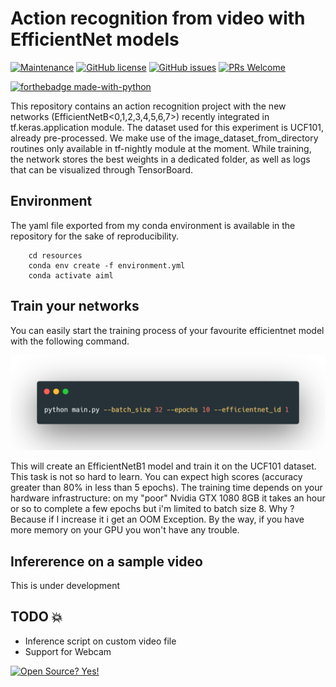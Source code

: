 # Action recognition from video with EfficientNet models
[![Maintenance](https://img.shields.io/badge/Maintained%3F-yes-green.svg)](https://GitHub.com/Naereen/StrapDown.js/graphs/commit-activity)  [![GitHub license](https://img.shields.io/github/license/Naereen/StrapDown.js.svg)](https://github.com/Naereen/StrapDown.js/blob/master/LICENSE)
[![GitHub issues](https://img.shields.io/github/issues/Naereen/StrapDown.js.svg)](https://GitHub.com/Naereen/StrapDown.js/issues/)
[![PRs Welcome](https://img.shields.io/badge/PRs-welcome-brightgreen.svg?style=flat-square)](http://makeapullrequest.com)

[![forthebadge made-with-python](http://ForTheBadge.com/images/badges/made-with-python.svg)](https://www.python.org/)


This repository contains an action recognition project with the new networks (EfficientNetB<0,1,2,3,4,5,6,7>) recently integrated in tf.keras.application module.
The dataset used for this experiment is UCF101, already pre-processed. We make use of the image_dataset_from_directory routines only available in tf-nightly module at the moment.
While training, the network stores the best weights in a dedicated folder, as well as logs that can be visualized through TensorBoard.
## Environment
The yaml file exported from my conda environment is available in the repository for the sake of reproducibility.  
```shell script
    cd resources
    conda env create -f environment.yml
    conda activate aiml
```
## Train your networks
You can easily start the training process of your favourite efficientnet model with the following command.

![SampleRun](resources/sample_run.png)

This will create an EfficientNetB1 model and train it on the UCF101 dataset. This task is not so hard to learn. You can expect high scores (accuracy greater than 80% in less than 5 epochs). The training time depends on your hardware infrastructure: on my "poor" Nvidia GTX 1080 8GB it takes an hour or so to complete a few epochs but i'm limited to batch size 8. Why ? Because if I increase it i get an OOM Exception. By the way, if you have more memory on your GPU you won't have any trouble.

## Infererence on a sample video
This is under development

## TODO 💥
 - Inference script on custom video file
 - Support for Webcam 

[![Open Source? Yes!](https://badgen.net/badge/Open%20Source%20%3F/Yes%21/blue?icon=github)](https://github.com/Naereen/badges/)
